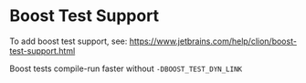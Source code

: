 # Boost Test Support

To add boost test support, see: https://www.jetbrains.com/help/clion/boost-test-support.html

Boost tests compile-run faster without `-DBOOST_TEST_DYN_LINK`
